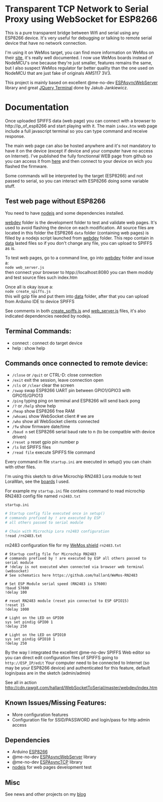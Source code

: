 Transparent TCP Network to Serial Proxy using WebSocket for ESP8266
===================================================================

This is a pure transparent bridge between Wifi and serial using any ESP8266 device. It's very useful for debugging or talking to remote serial device that have no network connection.

I'm using it on WeMos target, you can find more information on WeMos on their [site][1], it's really well documented.
I now use WeMos boards instead of NodeMCU's one because they're just smaller, features remains the same, but I also suspect WeMos regulator far better quality than the one used on NodeMCU that are just fake of originals AMS117 3V3.

This project is mainly based on excellent @me-no-dev [ESPAsyncWebServer][4] library and great [JQuery Terminal][3] done by Jakub Jankiewicz.

Documentation
=============

Once uploaded SPIFFS data (web page) you can connect with a browser to http://ip_of_esp8266 and start playing with it.
The main `index.htm` web page include a full javascript terminal so you can type command and receive response.

The main web page can also be hosted anywhere and it's not mandatory to have it on the device (except if device and your computer have no access on Internet). I've published the fully fonctionnal WEB page from github so you can access it from [here][9] and then connect to your device on wich you flashed the firmware.

Some commands will be interpreted by the target (ESP8266) and not passed to serial, so you can interact with ESP8266 doing some variable stuff.

Test web page without ESP8266
-----------------------------

You need to have [nodejs][7] and some dependencies installed.

[webdev][10] folder is the development folder to test and validate web pages. It's used to avoid flashing the device on each modification.
All source files are located in this folder the ESP8266 `data` folder (containing web pages) is filled by a nodejs script launched from [webdev][10] folder. This repo contain in [data][13] lasted files so if you don't change any file, you can upload to SPIFFS as is.

To test web pages, go to a command line, go into [webdev][10] folder and issue a:    
`node web_server.js`     
then connect your browser to htpp://localhost:8080 you can them modidy and test source files such index.htm
    
Once all is okay issue a:    
`node create_spiffs.js`     
this will gzip file and put them into [data][13] folder, after that you can upload from Arduino IDE to device SPIFFS

See comments in both [create_spiffs.js][11] and [web_server.js][11] files, it's also indicated dependencies needed by nodejs.

Terminal Commands:
------------------
- connect : connect do target device
- help : show help

Commands once connected to remote device:
-----------------------------------------
- `/close` or `/quit` or CTRL-D: close connection
- `/exit` exit the session, leave connection open
- `/cls` or `/clear` clear the screen
- `/swap` swap ESP8266 UART pin between GPIO1/GPIO3 with GPIO15/GPIO13
- `/ping` typing ping on terminal and ESP8266 will send back pong
- `/?` or `/help` show help
- `/heap` show ESP8266 free RAM
- `/whoami` show WebSocket client # we are
- `/who` show all WebSocket clients connected
- `/fw` show firmware date/time
- `/baud n` set ESP8266 serial baud rate to n (to be compatble with device driven)
- `/reset p` reset gpio pin number p
- `/ls` list SPIFFS files
- `/read file` execute SPIFFS file command


Every command in file `startup.ini` are executed in setup() you can chain with other files. 

I'm using this sketch to drive Microchip RN2483 Lora module to test LoraWan, see the [boards][8] I used.

For example my `startup.ini` file contains command to read microchip RN2483 config file named `rn2483.txt`

`startup.ini`
```sh
# Startup config file executed once in setup()
# commands prefixed by ! are executed by ESP
# all others passed to serial module

# Chain with Microchip Lora rn2483 configuration
!read /rn2483.txt

```

rn2483 configuration file for my [WeMos shield][8] `rn2483.txt`
```shell
# Startup config file for Microchip RN2483
# commands prefixed by ! are executed by ESP all others passed to serial module
# !delay is not executed when connected via browser web terminal (websocket)
# See schematics here https://github.com/hallard/WeMos-RN2483

# Set ESP Module serial speed (RN2483 is 57600)
!baud 57600
!delay 100

# reset RN2483 module (reset pin connected to ESP GPIO15)
!reset 15
!delay 1000

# Light on the LED on GPIO0
sys set pindig GPIO0 1
!delay 250

# Light on the LED on GPIO10
sys set pindig GPIO10 1
!delay 250
```

By the way I integrated the excellent @me-no-dev SPIFFS Web editor so you can direct edit configuration files of SPIFFS going to 
`http://ESP_IP/edit`
Your computer need to be connected to Internet (so may be your ESP8266 device) and authenticated for this feature, default login/pass are in the sketch (admin/admin)

See all in action    
http://cdn.rawgit.com/hallard/WebSocketToSerial/master/webdev/index.htm

Known Issues/Missing Features:
------------------------------
- More configuration features 
- Configuration file for SSID/PASSWORD and login/pass for http admin access

Dependencies
------------
- Arduino [ESP8266][6]
- @me-no-dev [ESPAsyncWebServer][4] library
- @me-no-dev [ESPAsyncTCP][5] library 
- [nodejs][7] for web pages development test 

Misc
----
See news and other projects on my [blog][2] 
 
[1]: http://www.wemos.cc/
[2]: https://hallard.me
[3]: http://terminal.jcubic.pl/
[4]: https://github.com/me-no-dev/ESPAsyncWebServer
[5]: https://github.com/me-no-dev/ESPAsyncTCP
[6]: https://github.com/esp8266/Arduino/blob/master/README.md
[7]: https://nodejs.org/
[8]: https://github.com/hallard/WeMos-RN2483/blob/master/README.md
[9]: http://cdn.rawgit.com/hallard/WebSocketToSerial/master/webdev/index.htm
[10]: https://github.com/hallard/WebSocketToSerial/tree/master/webdev
[11]: https://github.com/hallard/WebSocketToSerial/blob/master/webdev/create_spiffs.js
[12]: https://github.com/hallard/WebSocketToSerial/blob/master/webdev/web_server.js
[13]: https://github.com/hallard/WebSocketToSerial/tree/master/data
